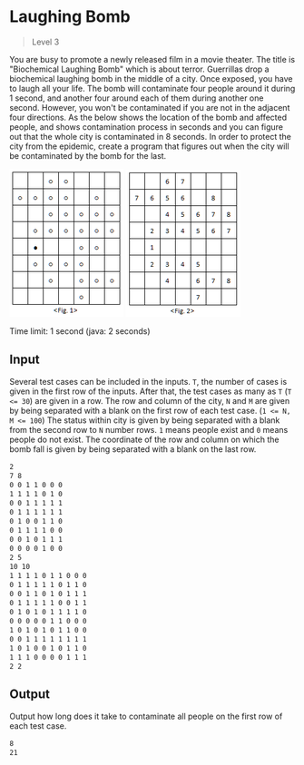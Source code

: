 # Laughing Bomb
>
> Level 3

You are busy to promote a newly released film in a movie theater.
The title is "Biochemical Laughing Bomb" which is about terror.
Guerrillas drop a biochemical laughing bomb in the middle of a city.
Once exposed, you have to laugh all your life.
The bomb will contaminate four people around it during 1 second, and another four around each of them during another one second.
However, you won't be contaminated if you are not in the adjacent four directions.
As the below shows the location of the bomb and affected people, and shows contamination process in seconds and you can figure out that the whole city is contaminated in 8 seconds.
In order to protect the city from the epidemic, create a program that figures out when the city will be contaminated by the bomb for the last.

![Figure1](Figure1.png)
![Figure2](Figure2.png)

Time limit: 1 second (java: 2 seconds)

## Input

Several test cases can be included in the inputs.
`T`, the number of cases is given in the first row of the inputs.
After that, the test cases as many as `T` (`T <= 30`) are given in a row.
The row and column of the city, `N` and `M` are given by being separated with a blank on the first row of each test case. (`1 <= N, M <= 100`)
The status within city is given by being separated with a blank from the second row to `N` number rows.
`1` means people exist and `0` means people do not exist.
The coordinate of the row and column on which the bomb fall is given by being separated with a blank on the last row.

```
2
7 8
0 0 1 1 0 0 0
1 1 1 1 0 1 0
0 0 1 1 1 1 1
0 1 1 1 1 1 1
0 1 0 0 1 1 0
0 1 1 1 1 0 0
0 0 1 0 1 1 1
0 0 0 0 1 0 0
2 5
10 10
1 1 1 1 0 1 1 0 0 0
0 1 1 1 1 1 0 1 1 0
0 0 1 1 0 1 0 1 1 1
0 1 1 1 1 1 0 0 1 1
0 1 0 1 0 1 1 1 1 0
0 0 0 0 0 1 1 0 0 0
1 0 1 0 1 0 1 1 0 0
0 0 1 1 1 1 1 1 1 1
1 0 1 0 0 1 0 1 1 0
1 1 1 0 0 0 0 1 1 1
2 2
```

## Output

Output how long does it take to contaminate all people on the first row of each test case.

```
8
21
```